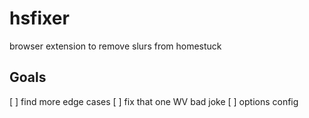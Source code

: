 # hsfixer
browser extension to remove slurs from homestuck

## Goals

[ ] find more edge cases
[ ] fix that one WV bad joke
[ ] options config
